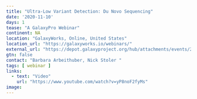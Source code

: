 ```yaml
---
title: "Ultra-Low Variant Detection: Du Novo Sequencing"
date: '2020-11-10'
days: 1
tease: "A GalaxyPro Webinar"
continent: NA
location: "GalaxyWorks, Online, United States"
location_url: "https://galaxyworks.io/webinars/"
external_url: "https://depot.galaxyproject.org/hub/attachments/events/2020-11-du-novo/du-novo-webinar.pdf"
gtn: false
contact: "Barbara Arbeithuber, Nick Stoler "
tags: [ webinar ]
links:
  - text: "Video"
    url: "https://www.youtube.com/watch?v=yP8noF2fyMs"
image: 
---
```

